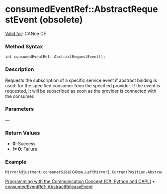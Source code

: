 # consumedEventRef::AbstractRequestEvent (obsolete)

[Valid for](../../../Shared/FeatureAvailability.md): CANoe DE

### Method Syntax

```plaintext
int consumedEventRef::AbstractRequestEvent();
```

### Description

Requests the subscription of a specific service event if abstract binding is used: for the specified consumer from the specified provider. If the event is requested, it will be subscribed as soon as the provider is connected with the consumer.

### Parameters

—

### Return Values

- **0**: Success
- **!= 0**: Failure

### Example

```plaintext
MirrorAdjustment.consumerSide[CANoe,LeftMirror].CurrentPosition.AbstractRequestEvent();
```

[Programming with the Communication Concept (C#, Python and CAPL)](../../../CANoeCANalyzer/CommunicationConcept/Programming/CCP.md) • [consumedEventRef::AbstractReleaseEvent](CAPLfunctionConsumedEventRefAbstractReleaseEvent.md)

